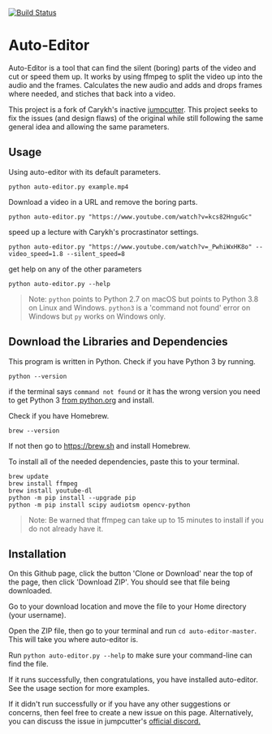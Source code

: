 [![Build Status](https://travis-ci.com/WyattBlue/auto-editor.svg?branch=master)](https://travis-ci.com/WyattBlue/auto-editor)

# Auto-Editor
Auto-Editor is a tool that can find the silent (boring) parts of the video and cut or speed them up.
It works by using ffmpeg to split the video up into the audio and the frames. Calculates the new audio and adds and drops frames where needed, and stiches that back into a video.

This project is a fork of Carykh's inactive [jumpcutter](https://github.com/carykh/jumpcutter). This project seeks to fix the issues (and design flaws) of the original while still following the same general idea and allowing the same parameters.

## Usage
Using auto-editor with its default parameters.

```python auto-editor.py example.mp4```

Download a video in a URL and remove the boring parts.

```python auto-editor.py "https://www.youtube.com/watch?v=kcs82HnguGc"```

speed up a lecture with Carykh's procrastinator settings.

```python auto-editor.py "https://www.youtube.com/watch?v=_PwhiWxHK8o" --video_speed=1.8 --silent_speed=8```

get help on any of the other parameters

```python auto-editor.py --help```

> Note: ```python``` points to Python 2.7 on macOS but points to Python 3.8 on Linux and Windows. ```python3``` is a 'command not found' error on Windows but ```py``` works on Windows only.

## Download the Libraries and Dependencies
This program is written in Python. Check if you have Python 3 by running.

```python --version```

if the terminal says ```command not found``` or it has the wrong version you need to get Python 3 [from python.org](https://www.python.org/downloads/) and install.


Check if you have Homebrew.

```brew --version```

If not then go to https://brew.sh and install Homebrew.

To install all of the needed dependencies, paste this to your terminal.
```
brew update
brew install ffmpeg
brew install youtube-dl
python -m pip install --upgrade pip
python -m pip install scipy audiotsm opencv-python
```
> Note: Be warned that ffmpeg can take up to 15 minutes to install if you do not already have it.
## Installation

On this Github page, click the button 'Clone or Download' near the top of the page, then click 'Download ZIP'. You should see that file being downloaded.

Go to your download location and move the file to your Home directory (your username).

Open the ZIP file, then go to your terminal and run ```cd auto-editor-master```. This will take you where auto-editor is.

Run ```python auto-editor.py --help``` to make sure your command-line can find the file.

If it runs successfully, then congratulations, you have installed auto-editor. See the usage section for more examples.

If it didn't run successfully or if you have any other suggestions or concerns, then feel free to create a new issue on this page. Alternatively, you can discuss the issue in jumpcutter's [official discord.](https://discord.gg/2snkzhy)
